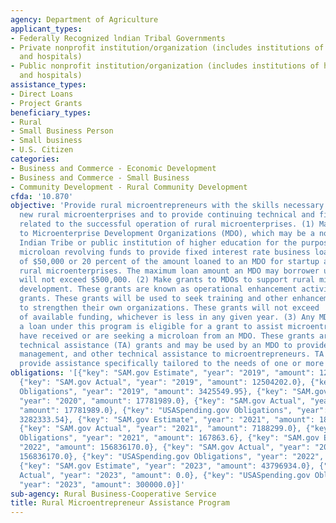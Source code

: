 ```yaml
---
agency: Department of Agriculture
applicant_types:
- Federally Recognized lndian Tribal Governments
- Private nonprofit institution/organization (includes institutions of higher education
  and hospitals)
- Public nonprofit institution/organization (includes institutions of higher education
  and hospitals)
assistance_types:
- Direct Loans
- Project Grants
beneficiary_types:
- Rural
- Small Business Person
- Small business
- U.S. Citizen
categories:
- Business and Commerce - Economic Development
- Business and Commerce - Small Business
- Community Development - Rural Community Development
cfda: '10.870'
objective: 'Provide rural microentrepreneurs with the skills necessary to establish
  new rural microenterprises and to provide continuing technical and financial assistance
  related to the successful operation of rural microenterprises. (1) Make direct loans
  to Microenterprise Development Organizations (MDO), which may be a non-profit entity,
  Indian Tribe or public institution of higher education for the purpose of capitalizing
  microloan revolving funds to provide fixed interest rate business loans of the lesser
  of $50,000 or 20 percent of the amount loaned to an MDO for startup and growing
  rural microenterprises. The maximum loan amount an MDO may borrower under this program
  will not exceed $500,000. (2) Make grants to MDOs to support rural microenterprise
  development. These grants are known as operational enhancement activities or services
  grants. These grants will be used to seek training and other enhancement services
  to strengthen their own organizations. These grants will not exceed  10 percent
  of available funding, whichever is less in any given year. (3) Any MDO that receives
  a loan under this program is eligible for a grant to assist microentrepreneurs who
  have received or are seeking a microloan from an MDO. These grants are known as
  technical assistance (TA) grants and may be used by an MDO to provide marketing,
  management, and other technical assistance to microentrepreneurs. TA grants will
  provide assistance specifically tailored to the needs of one or more microentrepreneurs.  '
obligations: '[{"key": "SAM.gov Estimate", "year": "2019", "amount": 12504202.0},
  {"key": "SAM.gov Actual", "year": "2019", "amount": 12504202.0}, {"key": "USASpending.gov
  Obligations", "year": "2019", "amount": 3425549.95}, {"key": "SAM.gov Estimate",
  "year": "2020", "amount": 17781989.0}, {"key": "SAM.gov Actual", "year": "2020",
  "amount": 17781989.0}, {"key": "USASpending.gov Obligations", "year": "2020", "amount":
  3282333.54}, {"key": "SAM.gov Estimate", "year": "2021", "amount": 18339000.0},
  {"key": "SAM.gov Actual", "year": "2021", "amount": 7188299.0}, {"key": "USASpending.gov
  Obligations", "year": "2021", "amount": 167863.6}, {"key": "SAM.gov Estimate", "year":
  "2022", "amount": 156836170.0}, {"key": "SAM.gov Actual", "year": "2022", "amount":
  156836170.0}, {"key": "USASpending.gov Obligations", "year": "2022", "amount": 3258115.18},
  {"key": "SAM.gov Estimate", "year": "2023", "amount": 43796934.0}, {"key": "SAM.gov
  Actual", "year": "2023", "amount": 0.0}, {"key": "USASpending.gov Obligations",
  "year": "2023", "amount": 300000.0}]'
sub-agency: Rural Business-Cooperative Service
title: Rural Microentrepreneur Assistance Program
---
```

